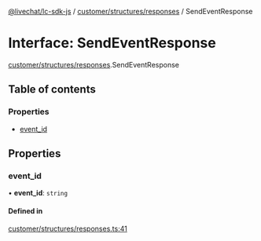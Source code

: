 [@livechat/lc-sdk-js](../README.md) / [customer/structures/responses](../modules/customer_structures_responses.md) / SendEventResponse

# Interface: SendEventResponse

[customer/structures/responses](../modules/customer_structures_responses.md).SendEventResponse

## Table of contents

### Properties

- [event\_id](customer_structures_responses.SendEventResponse.md#event_id)

## Properties

### event\_id

• **event\_id**: `string`

#### Defined in

[customer/structures/responses.ts:41](https://github.com/livechat/lc-sdk-js/blob/a921f8a/src/customer/structures/responses.ts#L41)
